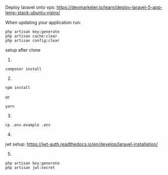 Deploy laravel onto vps:
https://devmarketer.io/learn/deploy-laravel-5-app-lemp-stack-ubuntu-nginx/

When updating your application run:

```
php artisan key:generate
php artisan cache:clear
php artisan config:clear
```

setup after clone

1.

```
composer install
```

2.

```
npm install
```

or

```
yarn
```

3.

```
cp .env.example .env
```

4.

jwt setup:
https://jwt-auth.readthedocs.io/en/develop/laravel-installation/

5.

```
php artisan key:generate
php artisan jwt:secret
```
